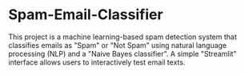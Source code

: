 # Spam-Email-Classifier
This project is a machine learning-based spam detection system that classifies emails as "Spam" or "Not Spam" using natural language processing (NLP) and a "Naive Bayes classifier". A simple "Streamlit" interface allows users to interactively test email texts.
